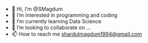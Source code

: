 - 👋 Hi, I’m @SMagdum
- 👀 I’m interested in programming and coding
- 🌱 I’m currently learning Data Science
- 💞️ I’m looking to collaborate on ...
- 📫 How to reach me shardulmagdum1994@gmail.com

<!---
SMagdum/SMagdum is a ✨ special ✨ repository because its `README.md` (this file) appears on your GitHub profile.
You can click the Preview link to take a look at your changes.
--->
